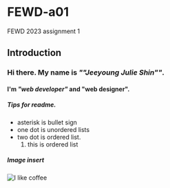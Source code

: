 # FEWD-a01
FEWD 2023 assignment 1

## Introduction
### Hi there. My name is _""Jeeyoung Julie Shin""_. 

#### I'm _"web developer"_ and "web designer". 

##### Tips for readme. 
* asterisk is bullet sign
* one dot is unordered lists
* two dot is ordered list.    
   1. this is ordered list

##### Image insert

![I like coffee](https://www.instagram.com/p/B8br-D7JVkAP5zSSA6mHvy229P1mS6YEw8rM_I0/?igshid=YmMyMTA2M2Y=)



